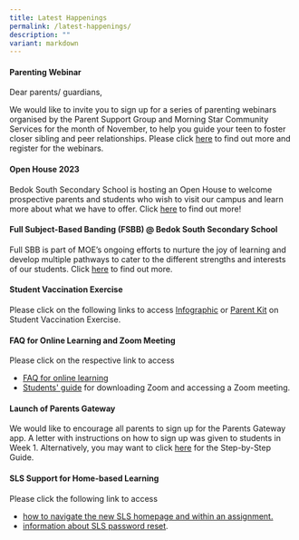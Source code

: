 ```yaml
---
title: Latest Happenings
permalink: /latest-happenings/
description: ""
variant: markdown
---
```

#### Parenting Webinar

       

Dear parents/ guardians,  

We would like to invite you to sign up for a series of parenting webinars organised by the Parent Support Group and Morning Star Community Services for the month of November, to help you guide your teen to foster closer sibling and peer relationships. Please click [here](https://for.edu.sg/morningstartriplepsecrun10) to find out more and register for the webinars. 

#### Open House 2023

Bedok South Secondary School is hosting an Open House to welcome prospective parents and students who wish to visit our campus and learn more about what we have to offer. Click [here](https://www.bedoksouthsec.moe.edu.sg/prospectors/Open-House/) to find out more!



#### Full Subject-Based Banding (FSBB) @ Bedok South Secondary School

Full SBB is part of MOE’s ongoing efforts to nurture the joy of learning and develop multiple pathways to cater to the different strengths and interests of our students.&nbsp;Click&nbsp;[here](/curriculum/Full-Subject-Based-Banding-FSBB/) to find out more.


#### Student Vaccination Exercise

Please click on the following links to access&nbsp;[Infographic](/files/Infographic%20onStudent%20Vaccination%20Exercise.pdf)&nbsp;or&nbsp;[Parent Kit](/files/Parent%20Kit%20on%20StudentVaccinationExercise.pdf)&nbsp;on Student Vaccination Exercise.

#### FAQ for Online Learning and Zoom Meeting

Please click on the respective link to access

*   [FAQ for online learning](/files/FAQforonlinelearning.pdf)
*   [Students' guide](/files/Students'%20Guide%20to%20Video%20Conferencing%20with%20Teachers%20Using%20Zoom%20for%20HBL.pdf)&nbsp;for downloading Zoom and accessing a Zoom meeting.

#### Launch of Parents Gateway

We would like to encourage all parents to sign up for the Parents Gateway app. A letter with instructions on how to sign up was given to students in Week 1. Alternatively, you may want to click&nbsp;[here](/files/Letter%20-%20Parents%20Gateway(BSSS).pdf)&nbsp;for the Step-by-Step Guide.



#### SLS Support for Home-based Learning

Please click the following link to access

* [how to navigate the new SLS homepage and within an assignment.](/files/Student%20E-Poster%20for%20Navigation%20on%20SLS.pdf)
* [information about SLS password reset](/information-and-links/for-students/student-learning-space-sls).